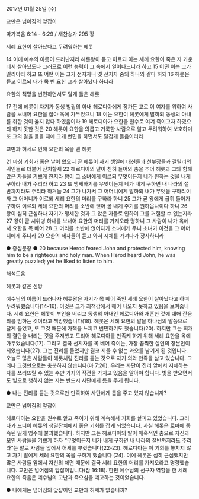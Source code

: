 2017년 01월 25일 (수)

교만은 넘어짐의 앞잡이



마가복음 6:14 - 6:29 / 새찬송가 295 장


세례 요한이 살아났다고 두려워하는 헤롯

14 이에 예수의 이름이 드러난지라 헤롯왕이 듣고 이르되 이는 세례 요한이 죽은 자 가운데서 살아났도다 그러므로 이런 능력이 그 속에서 일어나느니라 하고 15 어떤 이는 그가 엘리야라 하고 또 어떤 이는 그가 선지자니 옛 선지자 중의 하나와 같다 하되 16 헤롯은 듣고 이르되 내가 목 벤 요한 그가 살아났다 하더라

요한의 책망을 번민하면서도 달게 들은 헤롯

17 전에 헤롯이 자기가 동생 빌립의 아내 헤로디아에게 장가든 고로 이 여자를 위하여 사람을 보내어 요한을 잡아 옥에 가두었으니 18 이는 요한이 헤롯에게 말하되 동생의 아내를 취한 것이 옳지 않다 하였음이라 19 헤로디아가 요한을 원수로 여겨 죽이고자 하였으되 하지 못한 것은 20 헤롯이 요한을 의롭고 거룩한 사람으로 알고 두려워하여 보호하며 또 그의 말을 들을 때에 크게 번민을 하면서도 달갑게 들음이러라

교만과 허세로 인해 요한의 목을 벤 헤롯

21 마침 기회가 좋은 날이 왔으니 곧 헤롯이 자기 생일에 대신들과 천부장들과 갈릴리의 귀인들로 더불어 잔치할새 22 헤로디아의 딸이 친히 들어와 춤을 추어 헤롯과 그와 함께 앉은 자들을 기쁘게 한지라 왕이 그 소녀에게 이르되 무엇이든지 네가 원하는 것을 내게 구하라 내가 주리라 하고 23 또 맹세하기를 무엇이든지 네가 내게 구하면 내 나라의 절반까지라도 주리라 하거늘 24 그가 나가서 그 어머니에게 말하되 내가 무엇을 구하리이까 그 어머니가 이르되 세례 요한의 머리를 구하라 하니 25 그가 곧 왕에게 급히 들어가 구하여 이르되 세례 요한의 머리를 소반에 얹어 곧 내게 주기를 원하옵나이다 하니 26 왕이 심히 근심하나 자기가 맹세한 것과 그 앉은 자들로 인하여 그를 거절할 수 없는지라 27 왕이 곧 시위병 하나를 보내어 요한의 머리를 가져오라 명하니 그 사람이 나가 옥에서 요한을 목 베어 28 그 머리를 소반에 얹어다가 소녀에게 주니 소녀가 이것을 그 어머니에게 주니라 29 요한의 제자들이 듣고 와서 시체를 가져다가 장사하니라

● 중심문장 ● 20 because Herod feared John and protected him, knowing him to be a righteous and holy man. When Herod heard John, he was greatly puzzled; yet he liked to listen to him.

해석도움





헤롯과 같은 신앙

예수님의 이름이 드러나자 헤롯왕은 자기가 목 베어 죽인 세례 요한이 살아났다고 하며 두려워했습니다(14-16). 이것은 그가 죄책감에서 헤어 나오지 못하고 있음을 보여줍니다. 세례 요한은 헤롯이 부인을 버리고 동생의 아내인 헤로디아와 재혼한 것에 대해 간음죄를 범하는 것이라고 책망했습니다(18). 헤롯은 세례 요한의 말을 하나님의 말씀으로 달게 들었고, 또 그것 때문에 가책을 느끼고 번민하기도 했습니다(20). 하지만 그는 회개의 결단을 내리는 것을 주저했고 도리어 헤로디아를 만족케 하기 위해 세례 요한을 옥에 가두었습니다(17). 그리고 결국 선지자를 목 베어 죽이는, 가장 끔찍한 살인의 장본인이 되었습니다(27). 그는 진리를 들었지만 결코 지울 수 없는 과오를 남기게 된 것입니다. 오늘도 많은 사람들이 헤롯처럼 진리를 듣는 것으로 자기 의와 만족을 삼고 있습니다. 그러나 그것만으로는 충분하지 않습니다(마 7:26). 우리는 사단이 진리 앞에서 지체하는 자를 쓰러뜨릴 수 있는 수만 가지의 작전을 가지고 있음을 알아야 합니다. 빛을 받으면서도 빛으로 행하지 않는 자는 반드시 사단에게 틈을 주게 됩니다.

● 나는 진리를 듣는 것으로만 만족하여 사단에게 틈을 주고 있지 않습니까?

교만은 넘어짐의 앞잡이

헤로디아는 요한을 원수로 알고 죽이기 위해 계속해서 기회를 살피고 있었습니다. 그러다가 드디어 헤롯의 생일잔치에서 좋은 기회를 잡게 되었습니다. 사실 헤롯은 로마에 종속된 일개 영주에 불과했습니다. 하지만 그는 헤로디아의 딸이 매혹적인 춤으로 자신과 모인 사람들을 기쁘게 하자 “무엇이든지 네가 내게 구하면 내 나라의 절반까지라도 주리라”는 말로 사람들 앞에서 허세를 부렸습니다(22-23). 헤로디아는 이 기회를 놓치지 않고 자기 딸에게 세례 요한의 목을 구하게 했습니다 (24). 이에 헤롯은 심히 근심했지만 많은 사람들 앞에서 자신의 체면 때문에 결국 세례 요한의 머리를 가져오라고 명령했습니다. 교만은 넘어짐의 앞잡이입니다(잠 16:18). 한편 예수님의 선구자 역할을 한 세례 요한의 죽음은 예수님의 고난과 죽으심을 예고하는 것이었습니다.

● 나에게는 넘어짐의 앞잡이인 교만과 허세가 없습니까?